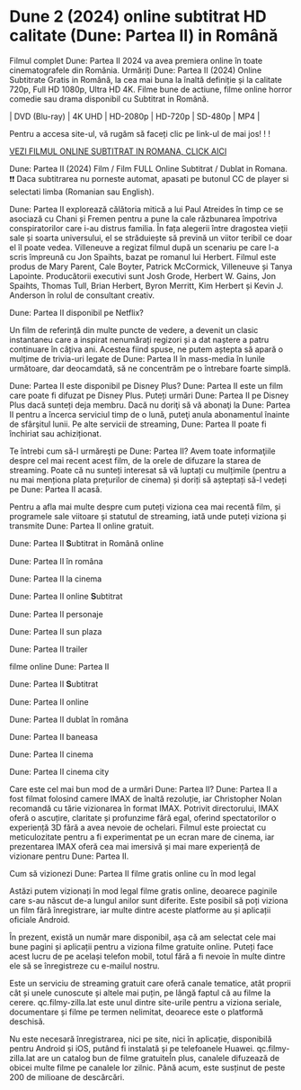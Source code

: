 # Dune 2 (2024) online subtitrat HD calitate (Dune: Partea II) in Română


Filmul complet Dune: Partea II 2024 va avea premiera online în toate cinematografele din România. Urmăriți Dune: Partea II (2024) Online Subtitrate Gratis in Română, la cea mai buna la înaltă definiție și la calitate 720p, Full HD 1080p, Ultra HD 4K. Filme bune de actiune, filme online horror comedie sau drama disponibil cu Subtitrat in Română.

| DVD (Blu-ray) | 4K UHD | HD-2080p | HD-720p | SD-480p | MP4 |


Pentru a accesa site-ul, vă rugăm să faceți clic pe link-ul de mai jos! ! !

[VEZI FILMUL ONLINE SUBTITRAT IN ROMANA, CLICK AICI](https://cc.filmy-zilla.lat/ro/movie/693134)

Dune: Partea II (2024) Film / Film FULL Online Subtitrat / Dublat in Romana. ❗❗️️ Daca subtitrarea nu porneste automat, apasati pe butonul CC de player si selectati limba (Romanian sau English).

Dune: Partea II explorează călătoria mitică a lui Paul Atreides în timp ce se asociază cu Chani și Fremen pentru a pune la cale răzbunarea împotriva conspiratorilor care i-au distrus familia. În fața alegerii între dragostea vieții sale și soarta universului, el se străduiește să prevină un viitor teribil ce doar el îl poate vedea.
Villeneuve a regizat filmul după un scenariu pe care l-a scris împreună cu Jon Spaihts, bazat pe romanul lui Herbert. Filmul este produs de Mary Parent, Cale Boyter, Patrick McCormick, Villeneuve și Tanya Lapointe. Producătorii executivi sunt Josh Grode, Herbert W. Gains, Jon Spaihts, Thomas Tull, Brian Herbert, Byron Merritt, Kim Herbert și Kevin J. Anderson în rolul de consultant creativ.

Dune: Partea II disponibil pe Netflix?

Un film de referință din multe puncte de vedere, a devenit un clasic instantaneu care a inspirat nenumărați regizori și a dat naștere a patru continuare în câțiva ani. Acestea fiind spuse, ne putem aștepta să apară o mulțime de trivia-uri legate de Dune: Partea II în mass-media în lunile următoare, dar deocamdată, să ne concentrăm pe o întrebare foarte simplă.

Dune: Partea II este disponibil pe Disney Plus? Dune: Partea II este un film care poate fi difuzat pe Disney Plus. Puteți urmări Dune: Partea II pe Disney Plus dacă sunteți deja membru. Dacă nu doriţi să vă abonaţi la Dune: Partea II pentru a încerca serviciul timp de o lună, puteţi anula abonamentul înainte de sfârşitul lunii. Pe alte servicii de streaming, Dune: Partea II poate fi închiriat sau achiziționat.

Te întrebi cum să-l urmăreşti pe Dune: Partea II? Avem toate informaţiile despre cel mai recent acest film, de la orele de difuzare la starea de streaming. Poate că nu sunteți interesat să vă luptați cu mulțimile (pentru a nu mai menționa plata prețurilor de cinema) și doriți să așteptați să-l vedeți pe Dune: Partea II acasă.

Pentru a afla mai multe despre cum puteți viziona cea mai recentă film, și programele sale viitoare și statutul de streaming, iată unde puteți viziona și transmite Dune: Partea II online gratuit.

Dune: Partea II 𝐒ubtitrat in Română online

Dune: Partea II în româna

Dune: Partea II la cinema

Dune: Partea II online 𝐒ubtitrat

Dune: Partea II personaje

Dune: Partea II sun plaza

Dune: Partea II trailer

filme online Dune: Partea II

Dune: Partea II 𝐒ubtitrat

Dune: Partea II online

Dune: Partea II dublat în româna

Dune: Partea II baneasa

Dune: Partea II cinema

Dune: Partea II cinema city

Care este cel mai bun mod de a urmări Dune: Partea II?
Dune: Partea II a fost filmat folosind camere IMAX de înaltă rezoluție, iar Christopher Nolan recomandă cu tărie vizionarea în format IMAX. Potrivit directorului, IMAX oferă o ascuțire, claritate și profunzime fără egal, oferind spectatorilor o experiență 3D fără a avea nevoie de ochelari. Filmul este proiectat cu meticulozitate pentru a fi experimentat pe un ecran mare de cinema, iar prezentarea IMAX oferă cea mai imersivă și mai mare experiență de vizionare pentru Dune: Partea II.

Cum să vizionezi Dune: Partea II filme gratis online cu în mod legal

Astăzi putem vizionați în mod legal filme gratis online, deoarece paginile care s-au născut de-a lungul anilor sunt diferite. Este posibil să poți viziona un film fără înregistrare, iar multe dintre aceste platforme au și aplicații oficiale Android.

În prezent, există un număr mare disponibil, așa că am selectat cele mai bune pagini și aplicații pentru a viziona filme gratuite online. Puteți face acest lucru de pe același telefon mobil, totul fără a fi nevoie în multe dintre ele să se înregistreze cu e-mailul nostru.

Este un serviciu de streaming gratuit care oferă canale tematice, atât proprii cât și unele cunoscute și altele mai puțin, pe lângă faptul că au filme la cerere. qc.filmy-zilla.lat este unul dintre site-urile pentru a viziona seriale, documentare și filme pe termen nelimitat, deoarece este o platformă deschisă.

Nu este necesară înregistrarea, nici pe site, nici în aplicație, disponibilă pentru Android și iOS, putând fi instalată și pe telefoanele Huawei. qc.filmy-zilla.lat are un catalog bun de filme gratuiteÎn plus, canalele difuzează de obicei multe filme pe canalele lor zilnic. Până acum, este susținut de peste 200 de milioane de descărcări.
